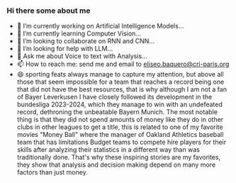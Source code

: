 ### Hi there some about me

- 🔭 I’m currently working on Artificial Intelligence Models...
- 🌱 I’m currently learning Computer Vision...
- 👯 I’m looking to collaborate on RNN and CNN...
- 🤔 I’m looking for help with LLM...
- 💬 Ask me about Voice to text with Analysis...
- 📫 How to reach me: send me and email to eliseo.baquero@cri-paris.org
- 😄 sporting feats always manage to capture my attention, but above all those that seem impossible for a team that reaches a record being one that did not have the best resources, that is why although I am not a fan of Bayer Leverkusen I have closely followed its development in the bundesliga 2023-2024, which they manage to win with an undefeated record, dethroning the unbeatable Bayern Munich.
The most notable thing is that they did not spend amounts of money like they do in other clubs in other leagues to get a title, this is related to one of my favorite movies "Money Ball" where the manager of Oakland Athletics baseball team that has limitations Budget teams to compete hire players for their skills after analyzing their statistics in a different way than was traditionally done.
That's why these inspiring stories are my favorites, they show that analysis and decision making depend on many more factors than just money.
